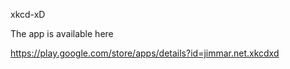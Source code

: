 xkcd-xD

The app is available here

https://play.google.com/store/apps/details?id=jimmar.net.xkcdxd

